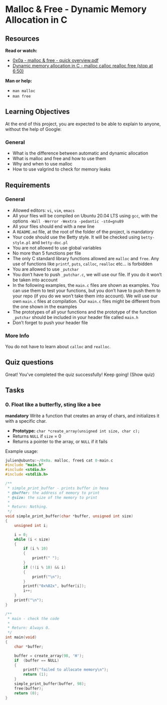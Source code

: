 # Malloc & Free - Dynamic Memory Allocation in C

## Resources
**Read or watch:**
- [0x0a - malloc & free - quick overview.pdf](link_to_pdf)
- [Dynamic memory allocation in C - malloc calloc realloc free (stop at 6:50)](link_to_video)

**Man or help:**
- `man malloc`
- `man free`

## Learning Objectives
At the end of this project, you are expected to be able to explain to anyone, without the help of Google:

### General
- What is the difference between automatic and dynamic allocation
- What is malloc and free and how to use them
- Why and when to use malloc
- How to use valgrind to check for memory leaks

## Requirements

### General
- Allowed editors: `vi`, `vim`, `emacs`
- All your files will be compiled on Ubuntu 20.04 LTS using `gcc`, with the options `-Wall -Werror -Wextra -pedantic -std=gnu89`
- All your files should end with a new line
- A `README.md` file, at the root of the folder of the project, is mandatory
- Your code should use the Betty style. It will be checked using `betty-style.pl` and `betty-doc.pl`
- You are not allowed to use global variables
- No more than 5 functions per file
- The only C standard library functions allowed are `malloc` and `free`. Any use of functions like `printf`, `puts`, `calloc`, `realloc` etc... is forbidden
- You are allowed to use `_putchar`
- You don’t have to push `_putchar.c`, we will use our file. If you do it won’t be taken into account
- In the following examples, the `main.c` files are shown as examples. You can use them to test your functions, but you don’t have to push them to your repo (if you do we won’t take them into account). We will use our own `main.c` files at compilation. Our `main.c` files might be different from the one shown in the examples
- The prototypes of all your functions and the prototype of the function `_putchar` should be included in your header file called `main.h`
- Don’t forget to push your header file

### More Info
You do not have to learn about `calloc` and `realloc`.

## Quiz questions
Great! You've completed the quiz successfully! Keep going! (Show quiz)

## Tasks

### 0. Float like a butterfly, sting like a bee
**mandatory**
Write a function that creates an array of chars, and initializes it with a specific char.

- **Prototype:** `char *create_array(unsigned int size, char c);`
- Returns `NULL` if `size` = 0
- Returns a pointer to the array, or `NULL` if it fails

Example usage:
```c
julien@ubuntu:~/0x0a. malloc, free$ cat 0-main.c 
#include "main.h"
#include <stdio.h>
#include <stdlib.h>

/**
 * simple_print_buffer - prints buffer in hexa
 * @buffer: the address of memory to print
 * @size: the size of the memory to print
 *
 * Return: Nothing.
 */
void simple_print_buffer(char *buffer, unsigned int size)
{
    unsigned int i;

    i = 0;
    while (i < size)
    {
        if (i % 10)
        {
            printf(" ");
        }
        if (!(i % 10) && i)
        {
            printf("\n");
        }
        printf("0x%02x", buffer[i]);
        i++;
    }
    printf("\n");
}

/**
 * main - check the code
 *
 * Return: Always 0.
 */
int main(void)
{
    char *buffer;

    buffer = create_array(98, 'H');
    if  (buffer == NULL)
    {
        printf("failed to allocate memory\n");
        return (1);
    }
    simple_print_buffer(buffer, 98);
    free(buffer);
    return (0);
}